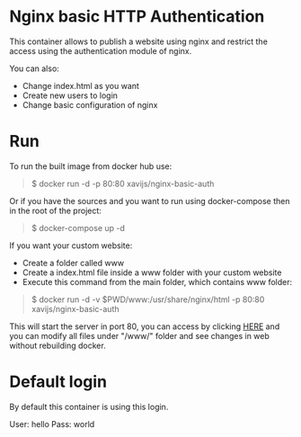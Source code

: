 # Nginx basic HTTP Authentication

This container allows to publish a website using nginx and restrict the access using the authentication module of nginx.

You can also:
  - Change index.html as you want
  - Create new users to login
  - Change basic configuration of nginx

# Run

To run the built image from docker hub use:
> $ docker run -d -p 80:80 xavijs/nginx-basic-auth

Or if you have the sources and you want to run using docker-compose then in the root of the project:
> $ docker-compose up -d

If you want your custom website:
* Create a folder called www
* Create a index.html file inside a www folder with your custom website
* Execute this command from the main folder, which contains www folder:

> $ docker run -d -v $PWD/www:/usr/share/nginx/html -p 80:80 xavijs/nginx-basic-auth

This will start the server in port 80, you can access by clicking [HERE](http://localhost) and you can modify all files under "/www/" folder and see changes in web without rebuilding docker.

# Default login

By default this container is using this login.

User: hello
Pass: world


